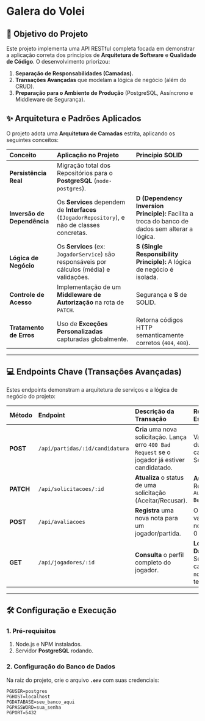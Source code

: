 #  Galera do Volei

## 🎯 Objetivo do Projeto
Este projeto implementa uma API RESTful completa focada em demonstrar a aplicação correta dos princípios de **Arquitetura de Software** e **Qualidade de Código**. O desenvolvimento priorizou:

1.  **Separação de Responsabilidades (Camadas).**
2.  **Transações Avançadas** que modelam a lógica de negócio (além do CRUD).
3.  **Preparação para o Ambiente de Produção** (PostgreSQL, Assíncrono e Middleware de Segurança).

## ✨ Arquitetura e Padrões Aplicados

O projeto adota uma **Arquitetura de Camadas** estrita, aplicando os seguintes conceitos:

| Conceito | Aplicação no Projeto | Princípio SOLID |
| :--- | :--- | :--- |
| **Persistência Real** | Migração total dos Repositórios para o **PostgreSQL** (`node-postgres`). | |
| **Inversão de Dependência**| Os **Services** dependem de **Interfaces** (`IJogadorRepository`), e não de classes concretas. | **D (Dependency Inversion Principle):** Facilita a troca do banco de dados sem alterar a lógica. |
| **Lógica de Negócio** | Os **Services** (ex: `JogadorService`) são responsáveis por cálculos (média) e validações. | **S (Single Responsibility Principle):** A lógica de negócio é isolada. |
| **Controle de Acesso** | Implementação de um **Middleware de Autorização** na rota de `PATCH`. | Segurança e **S** de SOLID. |
| **Tratamento de Erros** | Uso de **Exceções Personalizadas** capturadas globalmente. | Retorna códigos HTTP semanticamente corretos (`404`, `400`). |

---

## 💻 Endpoints Chave (Transações Avançadas)

Estes endpoints demonstram a arquitetura de serviços e a lógica de negócio do projeto:

| Método | Endpoint | Descrição da Transação | Requisito Especial |
| :--- | :--- | :--- | :--- |
| **POST** | `/api/partidas/:id/candidatura` | **Cria** uma nova solicitação. Lança erro `400 Bad Request` se o jogador já estiver candidatado. | Valida duplicidade na camada Service. |
| **PATCH**| `/api/solicitacoes/:id` | **Atualiza** o status de uma solicitação (Aceitar/Recusar). | **Autorização:** Requer `Authorization: Bearer 99`. |
| **POST**| `/api/avaliacoes` | **Registra** uma nova nota para um jogador/partida. | O Service valida se a nota está entre 0 e 10. |
| **GET** | `/api/jogadores/:id` | **Consulta** o perfil completo do jogador. | **Lógica de Dados:** O Service calcula a `notaMedia` em tempo real. |

---

## 🛠️ Configuração e Execução

### **1. Pré-requisitos**

1.  Node.js e NPM instalados.
2.  Servidor **PostgreSQL** rodando.

### **2. Configuração do Banco de Dados**

Na raiz do projeto, crie o arquivo **`.env`** com suas credenciais:

```env
PGUSER=postgres
PGHOST=localhost
PGDATABASE=seu_banco_aqui
PGPASSWORD=sua_senha
PGPORT=5432
